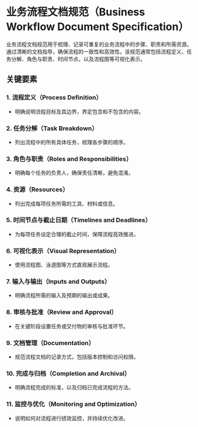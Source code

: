 # 业务流程文档规范（Business Workflow Document Specification）

业务流程文档规范用于梳理、记录可重复的业务流程中的步骤、职责和所需资源。通过清晰的文档指导，确保流程的一致性和高效性。该规范通常包括流程定义、任务分解、角色与职责、时间节点，以及流程图等可视化表示。

## 关键要素

### 1. 流程定义（Process Definition）

-   明确说明流程目标及其边界，界定包含和不包含的内容。

### 2. 任务分解（Task Breakdown）

-   列出流程中的所有具体任务，梳理各步骤的顺序。

### 3. 角色与职责（Roles and Responsibilities）

-   明确每个任务的负责人，确保责任清晰，避免混淆。

### 4. 资源（Resources）

-   列出完成每项任务所需的工具、材料或信息。

### 5. 时间节点与截止日期（Timelines and Deadlines）

-   为每项任务设定合理的截止时间，保障流程高效推进。

### 6. 可视化表示（Visual Representation）

-   使用流程图、泳道图等方式直观展示流程。

### 7. 输入与输出（Inputs and Outputs）

-   明确流程所需的输入及预期的输出或成果。

### 8. 审核与批准（Review and Approval）

-   在关键阶段设置任务或交付物的审核与批准环节。

### 9. 文档管理（Documentation）

-   规范流程文档的记录方式，包括版本控制和访问权限。

### 10. 完成与归档（Completion and Archival）

-   明确流程完成的标准，以及归档已完成流程的方法。

### 11. 监控与优化（Monitoring and Optimization）

-   说明如何对流程进行绩效监控，并持续优化改进。
